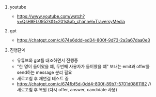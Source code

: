 1. youtube

   - https://www.youtube.com/watch?v=QsH8FL0952k&t=201s&ab_channel=TraversyMedia

2. gpt

   - https://chatgpt.com/c/674e6ddd-ed34-800f-9d73-2a3a67daa0e3

3. 진행단계
   - 유튜브와 gpt를 대조하면서 진행중
   - "한 명이 들어왔을 떄, 두번째 사용자가 들어왔을 떄" 보내는 emit과 offer를 send하는 message 분리 필요
   - 새로고침 후 재연결 테스트 중
   - https://chatgpt.com/c/674fbf5d-0dd4-800f-89b7-5701d0861182 // 새로고침 후 복원 (다시 offer, answer, candidate 사용)
